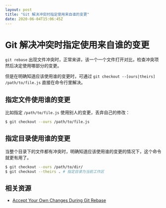```yaml
---
layout: post
title: "Git 解决冲突时指定使用来自谁的变更"
date: 2020-06-04T15:06:45Z
---
```

# Git 解决冲突时指定使用来自谁的变更

`git rebase` 出现文件冲突时，正常来讲，该一个一个文件打开对比，检查冲突项然后决定使用哪部分的变更。

但是在明确知道应该使用谁的变更时，可通过 `git checkout --[ours|theirs] /path/to/file.js` 直接在命令行里解决。

## 指定文件使用谁的变更

比如指定 `/path/to/file.js` 使用别人的变更，丢弃自己的修改：

```sh
$ git checkout --ours /path/to/file.js
```

## 指定目录使用谁的变更

当整个目录下的文件都有冲突时，明确知道应该使用谁的变更的情况下，这个命令就更有用了。

```sh
$ git checkout --ours /path/to/dir/
$ git checkout --theirs . # 指定目录为当前工作区
```

## 相关资源

- [Accept Your Own Changes During Git Rebase](https://til.hashrocket.com/posts/ce7bff8134-accept-your-own-changes-during-git-rebase)

